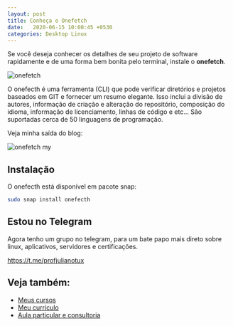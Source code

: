 ```yaml
---
layout: post
title: Conheça o Onefetch
date:   2020-06-15 10:00:45 +0530
categories: Desktop Linux
---
```


Se você deseja conhecer os detalhes de seu projeto de software rapidamente e de uma forma bem bonita pelo terminal, instale o **onefetch**. 

![onefetch](/images/kitty.png)

O onefecth é uma ferramenta (CLI) que pode verificar diretórios e projetos baseados em GIT e fornecer um resumo elegante. Isso inclui a divisão de autores, informação de criação e alteração do repositório, composição do idioma, informação de licenciamento, linhas de código e etc... São suportadas cerca de 50 linguagens de programação.

Veja minha saída do blog:

![onefetch my](/images/onefetch.png)


## Instalação 

O onefecth está disponível em pacote snap:

```bash
sudo snap install onefecth
```

## Estou no Telegram
Agora tenho um grupo no telegram, para um bate papo mais direto sobre linux, aplicativos, servidores e certificações.

<https://t.me/profjulianotux>



## Veja também:
- [Meus cursos](https://profjulianoramos.github.io/cursos/)
- [Meu currículo](https://profjulianoramos.github.io/curriculo/)
- [Aula particular e consultoria](https://profjulianoramos.github.io/consultoria/)